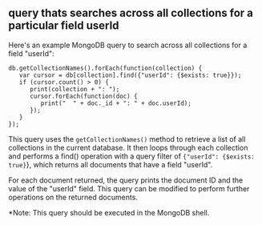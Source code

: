 ## query thats searches across all collections for a particular field userId

Here's an example MongoDB query to search across all collections for a field "userId":

```
db.getCollectionNames().forEach(function(collection) {
   var cursor = db[collection].find({"userId": {$exists: true}});
   if (cursor.count() > 0) {
      print(collection + ": ");
      cursor.forEach(function(doc) {
         print("  " + doc._id + ": " + doc.userId);
      });
   }
});
```

This query uses the `getCollectionNames()` method to retrieve a list of all collections in the current database. It then loops through each collection and performs a find() operation with a query filter of `{"userId": {$exists: true}`}, which returns all documents that have a field "userId".

For each document returned, the query prints the document ID and the value of the "userId" field. This query can be modified to perform further operations on the returned documents.

*Note: This query should be executed in the MongoDB shell.
